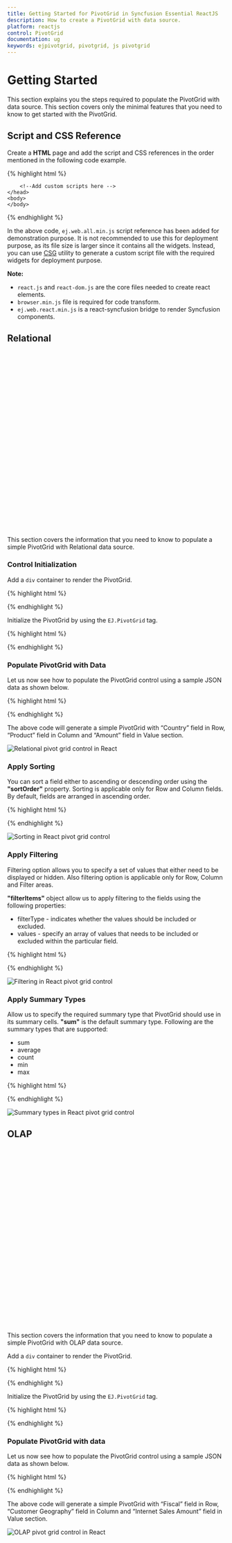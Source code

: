 ```yaml
---
title: Getting Started for PivotGrid in Syncfusion Essential ReactJS
description: How to create a PivotGrid with data source.
platform: reactjs
control: PivotGrid
documentation: ug
keywords: ejpivotgrid, pivotgrid, js pivotgrid
---
```


# Getting Started

This section explains you the steps required to populate the PivotGrid with data source. This section covers only the minimal features that you need to know to get started with the PivotGrid.

## Script and CSS Reference

Create a **HTML** page and add the script and CSS references in the order mentioned in the following code example.

{% highlight html %}

<!DOCTYPE html>
<html>
    <head>
        <!-- Essential Studio for JavaScript  theme reference -->
        <link rel="stylesheet" href="http://cdn.syncfusion.com/14.3.0.49/js/web/bootstrap-theme/ej.web.all.min.css" />
        <!--  react script  -->
        <script src="https://cdnjs.cloudflare.com/ajax/libs/react/15.2.1/react.js"></script>
        <script src="https://cdnjs.cloudflare.com/ajax/libs/react/15.2.1/react-dom.js"></script>
        <script src="https://cdnjs.cloudflare.com/ajax/libs/babel-core/5.8.34/browser.min.js"></script>
        <!--  jquery script  -->
        <script src="https://code.jquery.com/jquery-3.0.0.min.js"></script>
        <!-- Essential JS UI widget -->
        <script src="http://cdn.syncfusion.com/14.3.0.49/js/web/ej.web.all.min.js"></script>
        <script src="http://cdn.syncfusion.com/14.3.0.49/js/common/ej.web.react.min.js"></script>

        <!--Add custom scripts here -->
    </head>
    <body>
    </body>
</html>

{% endhighlight %}

In the above code, `ej.web.all.min.js` script reference has been added for demonstration purpose. It is not recommended to use this for deployment purpose, as its file size is larger since it contains all the widgets. Instead, you can use [CSG](http://csg.syncfusion.com/# "") utility to generate a custom script file with the required widgets for deployment purpose.

**Note:**

* `react.js` and `react-dom.js` are the core files needed to create react elements.
* `browser.min.js` file is required for code transform.
* `ej.web.react.min.js`  is a react-syncfusion bridge to render Syncfusion components.

## Relational

This section covers the information that you need to know to populate a simple PivotGrid with Relational data source.

### Control Initialization

Add a `div` container to render the PivotGrid.

{% highlight html %}

<!DOCTYPE html>
<html>
    <body>
        <div id="PivotGrid1" style="width:99%;"></div>
    </body>
</html>

{% endhighlight %}

Initialize the PivotGrid by using the `EJ.PivotGrid` tag.

{% highlight html %}

<!DOCTYPE html>
<html>
    <head>
        <style>
            #Relational{
                width: 800px;
                height: 450px;
                overflow: auto;
            }
        </style>
    </head>
    <body>
        <div id="PivotGrid1" style="width:99%;"></div>
        <script type="text/babel">
             ReactDOM.render(
                 <EJ.PivotGrid id="Relational"></EJ.PivotGrid>,
                 document.getElementById('PivotGrid1')
             );
        </script>
    </body>
</html>

{% endhighlight %}

### Populate PivotGrid with Data

Let us now see how to populate the PivotGrid control using a sample JSON data as shown below.

{% highlight html %}

<script type="text/babel">
    var pivot_dataset = [
        { Amount: 100, Country: "Canada", Date: "FY 2005", Product: "Bike", Quantity: 2, State: "Alberta" },
        { Amount: 200, Country: "Canada", Date: "FY 2006", Product: "Van", Quantity: 3, State: "British Columbia" },
        { Amount: 300, Country: "Canada", Date: "FY 2007", Product: "Car", Quantity: 4, State: "Brunswick" },
        { Amount: 150, Country: "Canada", Date: "FY 2008", Product: "Bike", Quantity: 3, State: "Manitoba" },
        { Amount: 200, Country: "Canada", Date: "FY 2006", Product: "Car", Quantity: 4, State: "Ontario" },
        { Amount: 100, Country: "Canada", Date: "FY 2007", Product: "Van", Quantity: 1, State: "Quebec" },
        { Amount: 200, Country: "France", Date: "FY 2005", Product: "Bike", Quantity: 2, State: "Charente-Maritime" },
        { Amount: 250, Country: "France", Date: "FY 2006", Product: "Van", Quantity: 4, State: "Essonne" },
        { Amount: 300, Country: "France", Date: "FY 2007", Product: "Car", Quantity: 3, State: "Garonne (Haute)" },
        { Amount: 150, Country: "France", Date: "FY 2008", Product: "Van", Quantity: 2, State: "Gers" },
        { Amount: 200, Country: "Germany", Date: "FY 2006", Product: "Van", Quantity: 3, State: "Bayern" },
        { Amount: 250, Country: "Germany", Date: "FY 2007", Product: "Car", Quantity: 3, State: "Brandenburg" },
        { Amount: 150, Country: "Germany", Date: "FY 2008", Product: "Car", Quantity: 4, State: "Hamburg" },
        { Amount: 200, Country: "Germany", Date: "FY 2008", Product: "Bike", Quantity: 4, State: "Hessen" },
        { Amount: 150, Country: "Germany", Date: "FY 2007", Product: "Van", Quantity: 3, State: "Nordrhein-Westfalen" },
        { Amount: 100, Country: "Germany", Date: "FY 2005", Product: "Bike", Quantity: 2, State: "Saarland" },
        { Amount: 150, Country: "United Kingdom", Date: "FY 2008", Product: "Bike", Quantity: 5, State: "England" },
        { Amount: 250, Country: "United States", Date: "FY 2007", Product: "Car", Quantity: 4, State: "Alabama" },
        { Amount: 200, Country: "United States", Date: "FY 2005", Product: "Van", Quantity: 4, State: "California" },
        { Amount: 100, Country: "United States", Date: "FY 2006", Product: "Bike", Quantity: 2, State: "Colorado" },
        { Amount: 150, Country: "United States", Date: "FY 2008", Product: "Car", Quantity: 3, State: "New Mexico" },
        { Amount: 200, Country: "United States", Date: "FY 2005", Product: "Bike", Quantity: 4, State: "New York" },
        { Amount: 250, Country: "United States", Date: "FY 2008", Product: "Car", Quantity: 3, State: "North Carolina" },
        { Amount: 300, Country: "United States", Date: "FY 2007", Product: "Van", Quantity: 4, State: "South Carolina" }
    ];
    var  pivotdataSource = {
        data: pivot_dataset,
        rows: [
                  { fieldName: "Country", fieldCaption: "Country" },
                  { fieldName: "State", fieldCaption: "State" }
              ],
        columns: [{ fieldName: "Product", fieldCaption: "Product" }],
        values: [
                    { fieldName: "Amount", fieldCaption: "Amount" },
                    { fieldName: "Quantity", fieldCaption: "Quantity" }
                ],
        filters: []
    };

    $(function(){
      ReactDOM.render(
        <EJ.PivotGrid id="Relational" dataSource= {pivotdataSource}></EJ.PivotGrid>,
        document.getElementById('PivotGrid1')
      );
    });
</script>

{% endhighlight %}

The above code will generate a simple PivotGrid with “Country” field in Row, “Product” field in Column and “Amount” field in Value section.

![Relational pivot grid control in React](getting-started_images/purejs.png)

### Apply Sorting

You can sort a field either to ascending or descending order using the **"sortOrder"** property. Sorting is applicable only for Row and Column fields. By default, fields are arranged in ascending order.

{% highlight html %}

<script type="text/babel">
    var pivot_dataset = []; // data source
    var  pivotdataSource = {
        data: pivot_dataset,
        rows: [
                  { fieldName: "Country", fieldCaption: "Country", sortOrder: ej.PivotAnalysis.SortOrder.Descending }
              ],
        columns: [{ fieldName: "Product", fieldCaption: "Product" }]
        values: [
                    { fieldName: "Amount", fieldCaption: "Amount" }
                ],
        filters: []
    };
</script>

{% endhighlight %}

![Sorting in React pivot grid control](Getting-Started_images/purejssorting.png)

### Apply Filtering

Filtering option allows you to specify a set of values that either need to be displayed or hidden. Also filtering option is applicable only for Row, Column and Filter areas.

**"filterItems"** object allow us to apply filtering to the fields using the following properties:

* filterType -  indicates whether the values should be included or excluded.
* values -  specify an array of values that needs to be included or excluded within the particular field.


{% highlight html %}

<script type="text/babel">
    var pivot_dataset = []; // data source
    var  pivotdataSource = {
        data: pivot_dataset,
        rows: [ { fieldName: "Country",
                    fieldCaption: "Country",
                    filterItems: {
                        filterType: ej.PivotAnalysis.FilterType.Exclude,
                        values: ["United Kingdom"]
                    }
                  }
              ],
        columns: [{ fieldName: "Product",
                    fieldCaption: "Product",
                    filterItems: {
                        filterType: ej.PivotAnalysis.FilterType.Include,
                        values: ["Bike", "Car"]
                    }
                 }],
        //....
    };
</script>

{% endhighlight %}

![Filtering in React pivot grid control](Getting-Started_images/purejsfiltering.png)

### Apply Summary Types

Allow us to specify the required summary type that PivotGrid should use in its summary cells. **"sum"** is the default summary type. Following are the summary types that are supported:

* sum
* average
* count
* min
* max

{% highlight html %}

<script type="text/babel">
    var pivot_dataset = []; // data source
    var  pivotdataSource = {
        data: pivot_dataset,
        //...
        values: [
                    { fieldName: "Amount", fieldCaption: "Amount", summaryType: ej.PivotAnalysis.SummaryType.Average },
                    { fieldName: "Quantity", fieldCaption: "Quantity", summaryType: ej.PivotAnalysis.SummaryType.Sum }
                ],
        filters: []
    };
</script>

{% endhighlight %}

![Summary types in React pivot grid control](Getting-Started_images/purejssummarytype.png)

## OLAP

This section covers the information that you need to know to populate a simple PivotGrid with OLAP data source.

Add a `div` container to render the PivotGrid.

{% highlight html %}

<!DOCTYPE html>
<html>
    <body>
        <div id="PivotGrid1" style="width:99%;"></div>
    </body>
</html>

{% endhighlight %}

Initialize the PivotGrid by using the `EJ.PivotGrid` tag.

{% highlight html %}

<!DOCTYPE html>
<html>
    <head>
        <style>
          #Olap{
            width: 800px;
            height: 450px;
            overflow: auto;
          }
        </style>
    </head>
    <body>
        <div id="PivotGrid1" style="width:99%;"></div>
        <script type="text/babel">
             ReactDOM.render(
                   <EJ.PivotGrid id="Olap"></EJ.PivotGrid>,
                   document.getElementById('PivotGrid1')
             );
        </script>
    </body>
</html>

{% endhighlight %}

### Populate PivotGrid with data

Let us now see how to populate the PivotGrid control using a sample JSON data as shown below.

{% highlight html %}

<script type="text/babel">
    var Olap_dataSource={
        data: "http://bi.syncfusion.com/olap/msmdpump.dll",
        catalog: "Adventure Works DW 2008 SE", //"Adventure Works DW 2008 Standard Edition
        cube: "Adventure Works", rows: [{ fieldName: "[Date].[Fiscal]" }], columns: [{ fieldName: "[Customer].[Customer Geography]" }],
        values: [{ measures: [{ fieldName: "[Measures].[Internet Sales Amount]" }], axis: "columns" }]
    };

    $(function(){
      ReactDOM.render(
        <EJ.PivotGrid id="Olap" dataSource= {Olap_dataSource}></EJ.PivotGrid>,
        document.getElementById('PivotGrid1')
      );
    });
</script>

{% endhighlight %}

The above code will generate a simple PivotGrid with “Fiscal” field in Row, “Customer Geography” field in Column and “Internet Sales Amount” field in Value section.

![OLAP pivot grid control in React](getting-started_images/Olap.png)